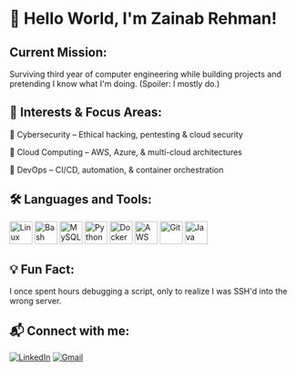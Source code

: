 #  👋 Hello World, I'm Zainab Rehman!

## Current Mission:
Surviving third year of computer engineering while building projects and pretending I know what I'm doing. (Spoiler: I mostly do.)



## 📌 Interests & Focus Areas:

🔹 Cybersecurity –  Ethical hacking, pentesting & cloud security

🔹 Cloud Computing – AWS, Azure, & multi-cloud architectures

🔹 DevOps – CI/CD, automation, & container orchestration




## 🛠️ Languages and Tools:

<p align="left">
  <img src="https://cdn.jsdelivr.net/gh/devicons/devicon/icons/linux/linux-original.svg" alt="Linux" width="40" height="40"/>
  <img src="https://cdn.jsdelivr.net/gh/devicons/devicon/icons/bash/bash-original.svg" alt="Bash" width="40" height="40"/>
  <img src="https://cdn.jsdelivr.net/gh/devicons/devicon/icons/mysql/mysql-original-wordmark.svg" alt="MySQL" width="40" height="40"/>  
  <img src="https://cdn.jsdelivr.net/gh/devicons/devicon/icons/python/python-original.svg" alt="Python" width="40" height="40"/>
  <img src="https://cdn.jsdelivr.net/gh/devicons/devicon/icons/docker/docker-original.svg" alt="Docker" width="40" height="40"/>
<img src="https://cdn.jsdelivr.net/gh/devicons/devicon/icons/amazonwebservices/amazonwebservices-original-wordmark.svg" alt="AWS" width="40" height="40"/>
  <img src="https://cdn.jsdelivr.net/gh/devicons/devicon/icons/git/git-original.svg" alt="Git" width="40" height="40"/>
  <img src="https://cdn.jsdelivr.net/gh/devicons/devicon/icons/java/java-original.svg" alt="Java" width="40" height="40"/>
</p>



## 💡 Fun Fact:  
I once spent hours debugging a script, only to realize I was SSH'd into the wrong server. 


## 📬 Connect with me:


[![LinkedIn](https://img.shields.io/badge/LinkedIn-0A66C2?style=for-the-badge&logo=linkedin&logoColor=white)](https://www.linkedin.com/in/zainab-rehman-b469ba293)  [![Gmail](https://img.shields.io/badge/Gmail-D14836?style=for-the-badge&logo=gmail&logoColor=white)](mailto:zainabrehman466@gmail.com)



